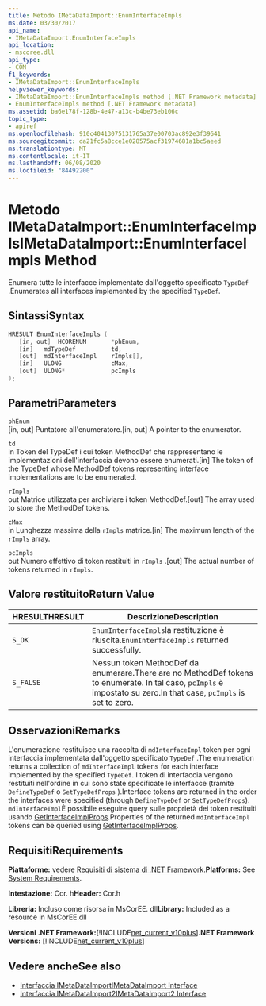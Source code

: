 ```yaml
---
title: Metodo IMetaDataImport::EnumInterfaceImpls
ms.date: 03/30/2017
api_name:
- IMetaDataImport.EnumInterfaceImpls
api_location:
- mscoree.dll
api_type:
- COM
f1_keywords:
- IMetaDataImport::EnumInterfaceImpls
helpviewer_keywords:
- IMetaDataImport::EnumInterfaceImpls method [.NET Framework metadata]
- EnumInterfaceImpls method [.NET Framework metadata]
ms.assetid: ba6e178f-128b-4e47-a13c-b4be73eb106c
topic_type:
- apiref
ms.openlocfilehash: 910c40413075131765a37e00703ac892e3f39641
ms.sourcegitcommit: da21fc5a8cce1e028575acf31974681a1bc5aeed
ms.translationtype: MT
ms.contentlocale: it-IT
ms.lasthandoff: 06/08/2020
ms.locfileid: "84492200"
---
```

# <a name="imetadataimportenuminterfaceimpls-method"></a><span data-ttu-id="431a3-102">Metodo IMetaDataImport::EnumInterfaceImpls</span><span class="sxs-lookup"><span data-stu-id="431a3-102">IMetaDataImport::EnumInterfaceImpls Method</span></span>
<span data-ttu-id="431a3-103">Enumera tutte le interfacce implementate dall'oggetto specificato `TypeDef` .</span><span class="sxs-lookup"><span data-stu-id="431a3-103">Enumerates all interfaces implemented by the specified `TypeDef`.</span></span>
  
## <a name="syntax"></a><span data-ttu-id="431a3-104">Sintassi</span><span class="sxs-lookup"><span data-stu-id="431a3-104">Syntax</span></span>  
  
```cpp  
HRESULT EnumInterfaceImpls (  
   [in, out]  HCORENUM       *phEnum,
   [in]   mdTypeDef          td,  
   [out]  mdInterfaceImpl    rImpls[],
   [in]   ULONG              cMax,  
   [out]  ULONG*             pcImpls  
);  
```  
  
## <a name="parameters"></a><span data-ttu-id="431a3-105">Parametri</span><span class="sxs-lookup"><span data-stu-id="431a3-105">Parameters</span></span>  
 `phEnum`  
 <span data-ttu-id="431a3-106">[in, out] Puntatore all'enumeratore.</span><span class="sxs-lookup"><span data-stu-id="431a3-106">[in, out] A pointer to the enumerator.</span></span>  
  
 `td`  
 <span data-ttu-id="431a3-107">in Token del TypeDef i cui token MethodDef che rappresentano le implementazioni dell'interfaccia devono essere enumerati.</span><span class="sxs-lookup"><span data-stu-id="431a3-107">[in] The token of the TypeDef whose MethodDef tokens representing interface implementations are to be enumerated.</span></span>  
  
 `rImpls`  
 <span data-ttu-id="431a3-108">out Matrice utilizzata per archiviare i token MethodDef.</span><span class="sxs-lookup"><span data-stu-id="431a3-108">[out] The array used to store the MethodDef tokens.</span></span>  
  
 `cMax`  
 <span data-ttu-id="431a3-109">in Lunghezza massima della `rImpls` matrice.</span><span class="sxs-lookup"><span data-stu-id="431a3-109">[in] The maximum length of the `rImpls` array.</span></span>  
  
 `pcImpls`  
 <span data-ttu-id="431a3-110">out Numero effettivo di token restituiti in `rImpls` .</span><span class="sxs-lookup"><span data-stu-id="431a3-110">[out] The actual number of tokens returned in `rImpls`.</span></span>  
  
## <a name="return-value"></a><span data-ttu-id="431a3-111">Valore restituito</span><span class="sxs-lookup"><span data-stu-id="431a3-111">Return Value</span></span>  
  
|<span data-ttu-id="431a3-112">HRESULT</span><span class="sxs-lookup"><span data-stu-id="431a3-112">HRESULT</span></span>|<span data-ttu-id="431a3-113">Descrizione</span><span class="sxs-lookup"><span data-stu-id="431a3-113">Description</span></span>|  
|-------------|-----------------|  
|`S_OK`|<span data-ttu-id="431a3-114">`EnumInterfaceImpls`la restituzione è riuscita.</span><span class="sxs-lookup"><span data-stu-id="431a3-114">`EnumInterfaceImpls` returned successfully.</span></span>|  
|`S_FALSE`|<span data-ttu-id="431a3-115">Nessun token MethodDef da enumerare.</span><span class="sxs-lookup"><span data-stu-id="431a3-115">There are no MethodDef tokens to enumerate.</span></span> <span data-ttu-id="431a3-116">In tal caso, `pcImpls` è impostato su zero.</span><span class="sxs-lookup"><span data-stu-id="431a3-116">In that case, `pcImpls` is set to zero.</span></span>|  

## <a name="remarks"></a><span data-ttu-id="431a3-117">Osservazioni</span><span class="sxs-lookup"><span data-stu-id="431a3-117">Remarks</span></span>

<span data-ttu-id="431a3-118">L'enumerazione restituisce una raccolta di `mdInterfaceImpl` token per ogni interfaccia implementata dall'oggetto specificato `TypeDef` .</span><span class="sxs-lookup"><span data-stu-id="431a3-118">The enumeration returns a collection of `mdInterfaceImpl` tokens for each interface implemented by the specified `TypeDef`.</span></span> <span data-ttu-id="431a3-119">I token di interfaccia vengono restituiti nell'ordine in cui sono state specificate le interfacce (tramite `DefineTypeDef` o `SetTypeDefProps` ).</span><span class="sxs-lookup"><span data-stu-id="431a3-119">Interface tokens are returned in the order the interfaces were specified (through `DefineTypeDef` or `SetTypeDefProps`).</span></span> <span data-ttu-id="431a3-120">`mdInterfaceImpl`È possibile eseguire query sulle proprietà dei token restituiti usando [GetInterfaceImplProps](imetadataimport-getinterfaceimplprops-method.md).</span><span class="sxs-lookup"><span data-stu-id="431a3-120">Properties of the returned `mdInterfaceImpl` tokens can be queried using [GetInterfaceImplProps](imetadataimport-getinterfaceimplprops-method.md).</span></span>
  
## <a name="requirements"></a><span data-ttu-id="431a3-121">Requisiti</span><span class="sxs-lookup"><span data-stu-id="431a3-121">Requirements</span></span>  
 <span data-ttu-id="431a3-122">**Piattaforme:** vedere [Requisiti di sistema di .NET Framework](../../get-started/system-requirements.md).</span><span class="sxs-lookup"><span data-stu-id="431a3-122">**Platforms:** See [System Requirements](../../get-started/system-requirements.md).</span></span>  
  
 <span data-ttu-id="431a3-123">**Intestazione:** Cor. h</span><span class="sxs-lookup"><span data-stu-id="431a3-123">**Header:** Cor.h</span></span>  
  
 <span data-ttu-id="431a3-124">**Libreria:** Incluso come risorsa in MsCorEE. dll</span><span class="sxs-lookup"><span data-stu-id="431a3-124">**Library:** Included as a resource in MsCorEE.dll</span></span>  
  
 <span data-ttu-id="431a3-125">**Versioni .NET Framework:**[!INCLUDE[net_current_v10plus](../../../../includes/net-current-v10plus-md.md)]</span><span class="sxs-lookup"><span data-stu-id="431a3-125">**.NET Framework Versions:** [!INCLUDE[net_current_v10plus](../../../../includes/net-current-v10plus-md.md)]</span></span>  
  
## <a name="see-also"></a><span data-ttu-id="431a3-126">Vedere anche</span><span class="sxs-lookup"><span data-stu-id="431a3-126">See also</span></span>

- [<span data-ttu-id="431a3-127">Interfaccia IMetaDataImport</span><span class="sxs-lookup"><span data-stu-id="431a3-127">IMetaDataImport Interface</span></span>](imetadataimport-interface.md)
- [<span data-ttu-id="431a3-128">Interfaccia IMetaDataImport2</span><span class="sxs-lookup"><span data-stu-id="431a3-128">IMetaDataImport2 Interface</span></span>](imetadataimport2-interface.md)
